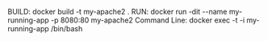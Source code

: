 BUILD: 
 		docker build -t my-apache2 .
RUN:
		docker run -dit --name my-running-app -p 8080:80 my-apache2
Command Line: 
		docker exec -t -i my-running-app /bin/bash